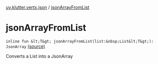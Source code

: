 [uy.klutter.vertx.json](index.md) / [jsonArrayFromList](.)


# jsonArrayFromList
`inline fun &lt;T&gt; jsonArrayFromList(list:&nbsp;List&lt;T&gt;): JsonArray` [(source)](https://github.com/kohesive/klutter/blob/master/vertx3-jdk8/src/main/kotlin/uy/klutter/vertx/json/VertxJson.kt#L35)

Converts a List into a JsonArray


